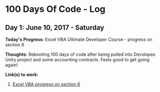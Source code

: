 # 100 Days Of Code - Log


## Day 1: June 10, 2017 - Saturday

**Today's Progress:**  Excel VBA Ultimate Developer Course - progress on section 6

**Thoughts:**  Rebooting 100 days of code after being pulled into Devslopes Unity project and some accounting contracts.  Feels good to get going again!

**Link(s) to work:**
1. [Excel VBA progress on section 6](https://github.com/BrianLeip/ExcelVBACourse/commit/1dc1f11ff868df8e7dfebd21dd7e4d7a611e7129)
